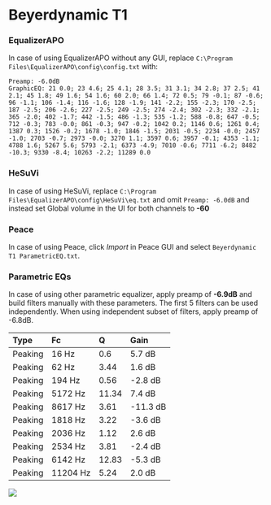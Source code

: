 # Beyerdynamic T1

### EqualizerAPO
In case of using EqualizerAPO without any GUI, replace `C:\Program Files\EqualizerAPO\config\config.txt`
with:
```
Preamp: -6.0dB
GraphicEQ: 21 0.0; 23 4.6; 25 4.1; 28 3.5; 31 3.1; 34 2.8; 37 2.5; 41 2.1; 45 1.8; 49 1.6; 54 1.6; 60 2.0; 66 1.4; 72 0.5; 79 -0.1; 87 -0.6; 96 -1.1; 106 -1.4; 116 -1.6; 128 -1.9; 141 -2.2; 155 -2.3; 170 -2.5; 187 -2.5; 206 -2.6; 227 -2.5; 249 -2.5; 274 -2.4; 302 -2.3; 332 -2.1; 365 -2.0; 402 -1.7; 442 -1.5; 486 -1.3; 535 -1.2; 588 -0.8; 647 -0.5; 712 -0.3; 783 -0.0; 861 -0.3; 947 -0.2; 1042 0.2; 1146 0.6; 1261 0.4; 1387 0.3; 1526 -0.2; 1678 -1.0; 1846 -1.5; 2031 -0.5; 2234 -0.0; 2457 -1.0; 2703 -0.7; 2973 -0.0; 3270 1.1; 3597 0.6; 3957 -0.1; 4353 -1.1; 4788 1.6; 5267 5.6; 5793 -2.1; 6373 -4.9; 7010 -0.6; 7711 -6.2; 8482 -10.3; 9330 -8.4; 10263 -2.2; 11289 0.0
```

### HeSuVi
In case of using HeSuVi, replace `C:\Program Files\EqualizerAPO\config\HeSuVi\eq.txt` and omit `Preamp:
-6.0dB` and instead set Global volume in the UI for both channels to **-60**

### Peace
In case of using Peace, click *Import* in Peace GUI and select `Beyerdynamic T1 ParametricEQ.txt`.

### Parametric EQs
In case of using other parametric equalizer, apply preamp of **-6.9dB** and build filters manually
with these parameters. The first 5 filters can be used independently.
When using independent subset of filters, apply preamp of -6.8dB.

| Type    | Fc       |     Q | Gain     |
|:--------|:---------|:------|:---------|
| Peaking | 16 Hz    |  0.6  | 5.7 dB   |
| Peaking | 62 Hz    |  3.44 | 1.6 dB   |
| Peaking | 194 Hz   |  0.56 | -2.8 dB  |
| Peaking | 5172 Hz  | 11.34 | 7.4 dB   |
| Peaking | 8617 Hz  |  3.61 | -11.3 dB |
| Peaking | 1818 Hz  |  3.22 | -3.6 dB  |
| Peaking | 2036 Hz  |  1.12 | 2.6 dB   |
| Peaking | 2534 Hz  |  3.81 | -2.4 dB  |
| Peaking | 6142 Hz  | 12.83 | -5.3 dB  |
| Peaking | 11204 Hz |  5.24 | 2.0 dB   |

![](https://raw.githubusercontent.com/jaakkopasanen/AutoEq/master/results/innerfidelity/sbaf-serious/Beyerdynamic%20T1/Beyerdynamic%20T1.png)